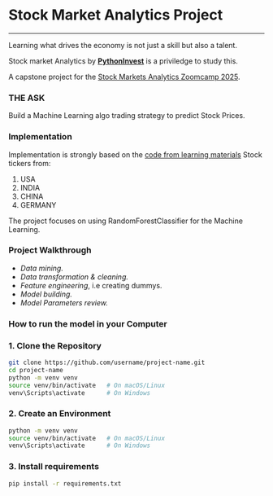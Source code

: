 # Stock Market Analytics Project
---
Learning what drives the economy is not just a skill but also a talent.

Stock market Analytics by [**PythonInvest**](https://pythoninvest.com/) is a priviledge to study this.

A capstone project for the [Stock Markets Analytics Zoomcamp 2025](https://courses.datatalks.club/sma-zoomcamp-2025/).

### **THE ASK**
Build a Machine Learning algo trading strategy to predict Stock Prices.
### Implementation

Implementation is strongly based on the [code from learning materials](https://github.com/DataTalksClub/stock-markets-analytics-zoomcamp/tree/main) 
Stock tickers from:
  1. USA
  2. INDIA
  3. CHINA
  4. GERMANY

The project focuses on using RandomForestClassifier for the Machine Learning.

### Project Walkthrough
- *Data mining.*
- *Data transformation & cleaning.*
- *Feature engineering*, i.e creating dummys.
- *Model building.*
- *Model Parameters review.*

### How to run the model in your Computer
### 1. Clone the Repository
```bash
git clone https://github.com/username/project-name.git
cd project-name
python -m venv venv
source venv/bin/activate   # On macOS/Linux
venv\Scripts\activate      # On Windows
```
### 2. Create an Environment
```bash
python -m venv venv
source venv/bin/activate   # On macOS/Linux
venv\Scripts\activate      # On Windows
```

### 3. Install requirements
```bash
pip install -r requirements.txt
```


